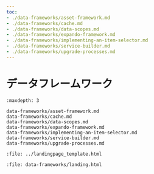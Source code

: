 ```yaml
---
toc:
- ./data-frameworks/asset-framework.md
- ./data-frameworks/cache.md
- ./data-frameworks/data-scopes.md
- ./data-frameworks/expando-framework.md
- ./data-frameworks/implementing-an-item-selector.md
- ./data-frameworks/service-builder.md
- ./data-frameworks/upgrade-processes.md
---
```

# データフレームワーク

```{toctree}
:maxdepth: 3

data-frameworks/asset-framework.md
data-frameworks/cache.md
data-frameworks/data-scopes.md
data-frameworks/expando-framework.md
data-frameworks/implementing-an-item-selector.md
data-frameworks/service-builder.md
data-frameworks/upgrade-processes.md
```

```{raw} html
:file: ../landingpage_template.html
```

```{raw} html
:file: data-frameworks/landing.html
```